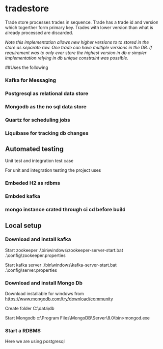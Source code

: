 # tradestore 

Trade store processes trades in sequence. Trade has a trade id and version which togerther form primary key. Trades with lower version than what is already processed are discarded.  

*Note this implementation allows new higher versions to to stored in the store as separate row. One trade can have multiple versions in the DB.
If requirement was to only ever store the highest version in db a simpler implementation relying in db unique constraint was possible.*




##Uses the following
### Kafka for Messaging
### Postgresql as relational data store
### Mongodb as the no sql data store
### Quartz for scheduling jobs
### Liquibase for tracking db changes





## Automated testing
Unit test and integration test case  

For unit and integration testing the project uses
### Embeded H2 as rdbms
### Embded kafka
### mongo instance crated through ci cd before build

## Local setup
### Download and install kafka

Start zookeeper
.\bin\windows\zookeeper-server-start.bat .\config\zookeeper.properties

Start kafka server
.\bin\windows\kafka-server-start.bat .\config\server.properties

### Download and install Mongo Db
Download installable for windows from https://www.mongodb.com/try/download/community

Create folder C:\data\db

Start Mongodb 
c:\Program Files\MongoDB\Server\8.0\bin>mongod.exe

### Start a RDBMS
Here we are using postgresql  











